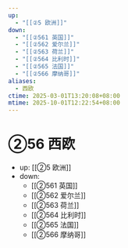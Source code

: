 ```yaml
---
up:
  - "[[②5 欧洲]]"
down:
  - "[[②561 英国]]"
  - "[[②562 爱尔兰]]"
  - "[[②563 荷兰]]"
  - "[[②564 比利时]]"
  - "[[②565 法国]]"
  - "[[②566 摩纳哥]]"
aliases:
  - 西欧
ctime: 2025-03-01T13:20:08+08:00
mtime: 2025-10-01T12:22:54+08:00
---
```


# ②56 西欧

- up: [[②5 欧洲]]
- down:	
	- [[②561 英国]]
	- [[②562 爱尔兰]]
	- [[②563 荷兰]]
	- [[②564 比利时]]
	- [[②565 法国]]
	- [[②566 摩纳哥]]
	

